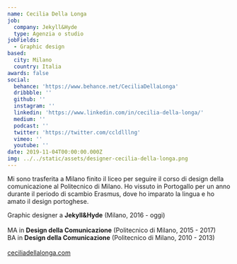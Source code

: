 ```yaml
---
name: Cecilia Della Longa
job:
  company: Jekyll&Hyde
  type: Agenzia o studio
jobFields:
  - Graphic design
based:
  city: Milano
  country: Italia
awards: false
social:
  behance: 'https://www.behance.net/CeciliaDellaLonga'
  dribbble: ''
  github: ''
  instagram: ''
  linkedin: 'https://www.linkedin.com/in/cecilia-della-longa/'
  medium: ''
  podcast: ''
  twitter: 'https://twitter.com/ccldlllng'
  vimeo: ''
  youtube: ''
date: 2019-11-04T00:00:00.000Z
img: ../../static/assets/designer-cecilia-della-longa.png
---
```


Mi sono trasferita a Milano finito il liceo per seguire il corso di design della comunicazione al Politecnico di Milano. Ho vissuto in Portogallo per un anno durante il periodo di scambio Erasmus, dove ho imparato la lingua e ho amato il design portoghese.

Graphic designer a **Jekyll&Hyde** (Milano, 2016 - oggi)<br><br>
MA in **Design della Comunicazione** (Politecnico di Milano, 2015 - 2017)  
BA in **Design della Comunicazione** (Politecnico di Milano, 2010 - 2013)<br><br>
[ceciliadellalonga.com](http://www.ceciliadellalonga.com/)
